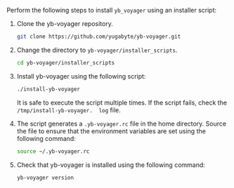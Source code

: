 
Perform the following steps to install `yb_voyager` using an installer script:

1. Clone the yb-voyager repository.

    ```sh
    git clone https://github.com/yugabyte/yb-voyager.git
    ```

1. Change the directory to `yb-voyager/installer_scripts`.

    ```sh
    cd yb-voyager/installer_scripts
    ```

1. Install yb-voyager using the following script:

    ```sh
    ./install-yb-voyager
    ```

    It is safe to execute the script multiple times. If the script fails, check the `/tmp/install-yb-voyager.  log` file.

1. The script generates a `.yb-voyager.rc` file in the home directory. Source the file to ensure that the environment variables are set using the following command:

    ```sh
    source ~/.yb-voyager.rc
    ```

1. Check that yb-voyager is installed using the following command:

    ```sh
    yb-voyager version
    ```
